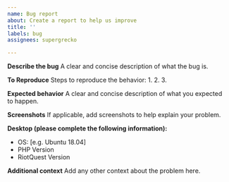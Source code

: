 ```yaml
---
name: Bug report
about: Create a report to help us improve
title: ''
labels: bug
assignees: supergrecko

---
```


**Describe the bug**
A clear and concise description of what the bug is.

**To Reproduce**
Steps to reproduce the behavior:
1.
2.
3.

**Expected behavior**
A clear and concise description of what you expected to happen.

**Screenshots**
If applicable, add screenshots to help explain your problem.

**Desktop (please complete the following information):**
 - OS: [e.g. Ubuntu 18.04]
 - PHP Version
 - RiotQuest Version

**Additional context**
Add any other context about the problem here.
